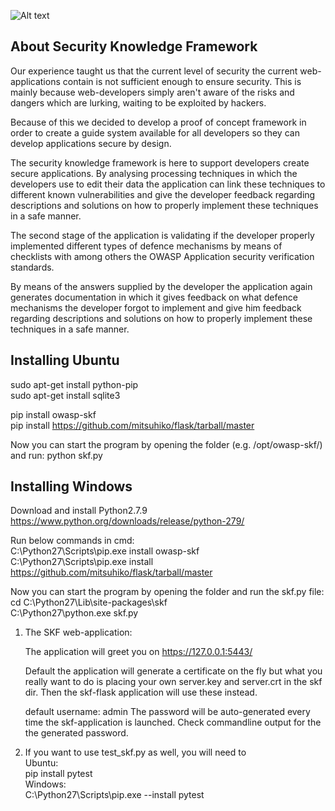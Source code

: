 ![Alt text](http://www.securityknowledgeframework.com/img/profile.png)

About Security Knowledge Framework
------------------------------------
Our experience taught us that the current level of security the current web-applications contain is not sufficient enough to ensure security. This is mainly because web-developers simply aren't aware of the risks and dangers which are lurking, waiting to be exploited by hackers.

Because of this we decided to develop a proof of concept framework in order to create a guide system available for all developers so they can develop applications secure by design.

The security knowledge framework is here to support developers create secure applications. By analysing processing techniques in which the developers use to edit their data the application can link these techniques to different known vulnerabilities and give the developer feedback regarding descriptions and solutions on how to properly implement these techniques in a safe manner.

The second stage of the application is validating if the developer properly implemented different types of defence mechanisms by means of checklists with among others the OWASP Application security verification standards.

By means of the answers supplied by the developer the application again generates documentation in which it gives feedback on what defence mechanisms the developer forgot to implement and give him feedback regarding descriptions and solutions on how to properly implement these techniques in a safe manner.

Installing Ubuntu
----------
sudo apt-get install python-pip <br>
sudo apt-get install sqlite3 <br>

pip install owasp-skf <br>
pip install https://github.com/mitsuhiko/flask/tarball/master <br>

Now you can start the program by opening the folder (e.g. /opt/owasp-skf/) and run:
python skf.py

Installing Windows
----------
Download and install Python2.7.9<br>
https://www.python.org/downloads/release/python-279/

Run below commands in cmd:<br>
C:\Python27\Scripts\pip.exe install owasp-skf<br>
C:\Python27\Scripts\pip.exe install https://github.com/mitsuhiko/flask/tarball/master

Now you can start the program by opening the folder and run the skf.py file:<br>
cd C:\Python27\Lib\site-packages\skf<br>
C:\Python27\python.exe skf.py<br>

1. The SKF web-application:
     
     The application will greet you on
     https://127.0.0.1:5443/

     Default the application will generate a certificate on the fly but what you 
     really want to do is placing your own server.key and server.crt in the skf dir. 
     Then the skf-flask application will use these instead.

     default username: admin
     The password will be auto-generated every time the skf-application is launched. 
     Check commandline output for the the generated password.
	 
3. If you want to use test_skf.py as well, you will need to<br>
     Ubuntu:<br>
     pip install pytest<br>
     Windows:<br>
     C:\Python27\Scripts\pip.exe --install pytest
     
